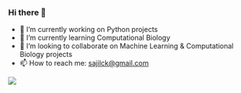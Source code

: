 ### Hi there 👋

- 🔭 I’m currently working on Python projects
- 🌱 I’m currently learning Computational Biology
- 👯 I’m looking to collaborate on Machine Learning & Computational Biology projects
- 📫 How to reach me: sajilck@gmail.com

![](https://komarev.com/ghpvc/?username=cksajil&color=blue)
